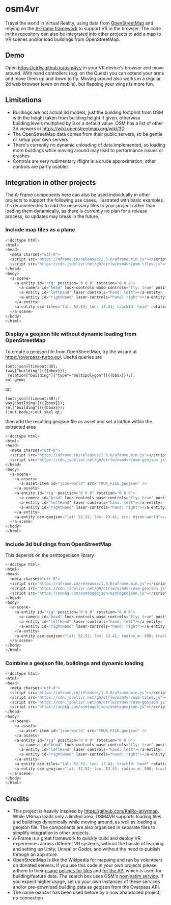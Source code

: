 # osm4vr
Travel the world in Virtual Reality, using data from [OpenStreetMap](https://openstreetmap.org/) and relying on the [A-Frame framework](https://aframe.io/) to support VR in the browser.
The code in the repository can also be integrated into other projects to add a map to VR scenes and/or load buildings from OpenStreetMap.

## Demo
Open https://ctrlw.github.io/osm4vr/ in your VR device's browser and move around. With hand controllers (e.g. on the Quest) you can extend your arms and move them up and down to fly.
Moving around also works in a regular 2d web browser (even on mobile), but flapping your wings is more fun.

## Limitations
* Buildings are not actual 3d models, just the building footprint from OSM with the height taken from building:height if given, otherwise building:levels multiplied by 3 or a default value. OSM has a list of other 3d viewers at https://wiki.openstreetmap.org/wiki/3D
* The OpenStreetMap data comes from their public servers, so be gentle or setup your own servers
* There's currently no dynamic unloading of data implemented, so loading more buildings while moving around may lead to performance issues or crashes
* Controls are very rudimentary (flight is a crude approximation, other controls are partly usable)

## Integration in other projects
The A-Frame components here can also be used individually in other projects to support the following use cases, illustrated with basic examples.
It's recommended to add the necessary files to your project rather than loading them dynamically, as there is currently no plan for a release process, so updates may break in the future.

### Include map tiles as a plane
```javascript
<!doctype html>
<html>
<head>
  <meta charset="utf-8">
  <script src="https://aframe.io/releases/1.5.0/aframe.min.js"></script>
  <script src="https://cdn.jsdelivr.net/gh/ctrlw/osm4vr/osm-tiles.js"></script>
</head>
<body>
  <a-scene>
    <a-entity id="rig" position="0 0 0" rotation="0 0 0">
      <a-camera id="head" look-controls wasd-controls="fly: true" position="0 1.6 0"></a-camera>
      <a-entity id="leftHand" laser-controls="hand: left"></a-entity>
      <a-entity id="rightHand" laser-controls="hand: right"></a-entity>
    </a-entity>
    <a-entity osm-tiles="lat: 52.52; lon: 13.41; trackId: head" rotation="-90 0 0"></a-entity>
  </a-scene>
</body>
</html>
```

### Display a geojson file without dynamic loading from OpenStreetMap
To create a geojson file from OpenStreetMap, try the wizard at https://overpass-turbo.eu/. Useful queries are
```
[out:json][timeout:30];
(way["building"]({{bbox}});
 relation["building"]["type"="multipolygon"]({{bbox}}););
out geom;
```
or:
```
[out:json][timeout:30];(
way["building"]({{bbox}});
rel["building"]({{bbox}});
);out body;>;out skel qt;
```

then add the resulting geojson file as asset and set a lat/lon within the extracted area
```javascript
<!doctype html>
<html>
<head>
  <meta charset="utf-8">
  <script src="https://aframe.io/releases/1.5.0/aframe.min.js"></script>
  <script src="https://cdn.jsdelivr.net/gh/ctrlw/osm4vr/osm-geojson.js"></script>
</head>
<body>
  <a-scene>
    <a-assets>
      <a-asset-item id="json-world" src="YOUR_FILE.geojson" />
    </a-assets>
    <a-entity id="rig" position="0 0 0" rotation="0 0 0">
      <a-camera id="head" look-controls wasd-controls="fly: true" position="0 1.6 0"></a-camera>
      <a-entity id="leftHand" laser-controls="hand: left"></a-entity>
      <a-entity id="rightHand" laser-controls="hand: right"></a-entity>
    </a-entity>
    <a-entity osm-geojson="lat: 52.52; lon: 13.41; src: #json-world"></a-entity>
  </a-scene>
</body>
</html>
```

### Include 3d buildings from OpenStreetMap
This depends on the osmtogeojson library.
```javascript
<!doctype html>
<html>
<head>
  <meta charset="utf-8">
  <script src="https://aframe.io/releases/1.5.0/aframe.min.js"></script>
  <script src="https://cdn.jsdelivr.net/gh/ctrlw/osm4vr/osm-geojson.js"></script>
  <script src="https://unpkg.com/osmtogeojson/osmtogeojson.js"></script>
</head>
<body>
  <a-scene>
    <a-entity id="rig" position="0 0 0" rotation="0 0 0">
      <a-camera id="head" look-controls wasd-controls="fly: true" position="0 1.6 0"></a-camera>
      <a-entity id="leftHand" laser-controls="hand: left"></a-entity>
      <a-entity id="rightHand" laser-controls="hand: right"></a-entity>
    </a-entity>
    <a-entity osm-geojson="lat: 52.52; lon: 13.41; radius_m: 500; trackId: head"></a-entity>
  </a-scene>
</body>
</html>
```

### Combine a geojson file, buildings and dynamic loading
```javascript
<!doctype html>
<html>
<head>
  <meta charset="utf-8">
  <script src="https://aframe.io/releases/1.5.0/aframe.min.js"></script>
  <script src="https://cdn.jsdelivr.net/gh/ctrlw/osm4vr/osm-tiles.js"></script>
  <script src="https://cdn.jsdelivr.net/gh/ctrlw/osm4vr/osm-geojson.js"></script>
  <script src="https://unpkg.com/osmtogeojson/osmtogeojson.js"></script>
</head>
<body>
  <a-scene>
    <a-assets>
      <a-asset-item id="json-world" src="YOUR_FILE.geojson" />
    </a-assets>
    <a-entity id="rig" position="0 0 0" rotation="0 0 0">
      <a-camera id="head" look-controls wasd-controls="fly: true" position="0 1.6 0"></a-camera>
      <a-entity id="leftHand" laser-controls="hand: left"></a-entity>
      <a-entity id="rightHand" laser-controls="hand: right"></a-entity>
    </a-entity>
    <a-entity osm-tiles="lat: 52.52; lon: 13.41; trackId: head" rotation="-90 0 0"></a-entity>
    <a-entity osm-geojson="lat: 52.52; lon: 13.41; radius_m: 500; trackId: head; src: #json-world"></a-entity>
  </a-scene>
</body>
</html>
```

## Credits
* This project is heavily inspired by https://github.com/KaiRo-at/vrmap. While VRmap loads only a limited area, OSM4VR supports loading tiles and buildings dynamically while moving around, as well as loading a geojson file. The components are also organised in separate files to simplify integration in other projects.
* A-Frame is a great framework to quickly build and deploy VR experiences across different VR systems, without the hassle of learning and setting up Unity, Unreal or Godot, and without the need to publish through an app store.
* OpenStreetMap is like the Wikipedia for mapping and run by volunteers on donated servers. If you use this code in your own projects please adhere to their [usage policies for tiles](https://operations.osmfoundation.org/policies/tiles/) and [for the API](https://dev.overpass-api.de/overpass-doc/en/preface/commons.html) which is used for building/feature data. The search box uses OSM's [nominatim service](https://operations.osmfoundation.org/policies/nominatim/). If you expect higher usage, set up your own instances of these services and/or pre-download building data as geojson from the Overpass API.
* The name osm4vr has been used before by a now abandoned project, no connection
